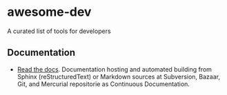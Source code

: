 # awesome-dev
A curated list of tools for developers

## Documentation
* [Read the docs](https://read-the-docs.readthedocs.org/). Documentation hosting and automated building from Sphinx (reStructuredText) or Markdown sources at Subversion, Bazaar, Git, and Mercurial repositorie as Continuous Documentation.
